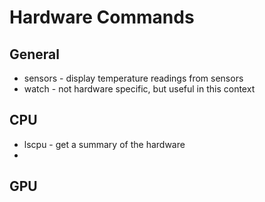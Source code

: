 # Hardware Commands

## General

- sensors - display temperature readings from sensors
- watch - not hardware specific, but useful in this context

## CPU

- lscpu - get a summary of the hardware
- 

## GPU


